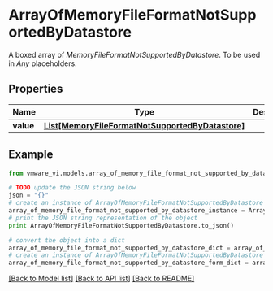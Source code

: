 # ArrayOfMemoryFileFormatNotSupportedByDatastore

A boxed array of *MemoryFileFormatNotSupportedByDatastore*. To be used in *Any* placeholders. 

## Properties
Name | Type | Description | Notes
------------ | ------------- | ------------- | -------------
**value** | [**List[MemoryFileFormatNotSupportedByDatastore]**](MemoryFileFormatNotSupportedByDatastore.md) |  | 

## Example

```python
from vmware_vi.models.array_of_memory_file_format_not_supported_by_datastore import ArrayOfMemoryFileFormatNotSupportedByDatastore

# TODO update the JSON string below
json = "{}"
# create an instance of ArrayOfMemoryFileFormatNotSupportedByDatastore from a JSON string
array_of_memory_file_format_not_supported_by_datastore_instance = ArrayOfMemoryFileFormatNotSupportedByDatastore.from_json(json)
# print the JSON string representation of the object
print ArrayOfMemoryFileFormatNotSupportedByDatastore.to_json()

# convert the object into a dict
array_of_memory_file_format_not_supported_by_datastore_dict = array_of_memory_file_format_not_supported_by_datastore_instance.to_dict()
# create an instance of ArrayOfMemoryFileFormatNotSupportedByDatastore from a dict
array_of_memory_file_format_not_supported_by_datastore_form_dict = array_of_memory_file_format_not_supported_by_datastore.from_dict(array_of_memory_file_format_not_supported_by_datastore_dict)
```
[[Back to Model list]](../README.md#documentation-for-models) [[Back to API list]](../README.md#documentation-for-api-endpoints) [[Back to README]](../README.md)


